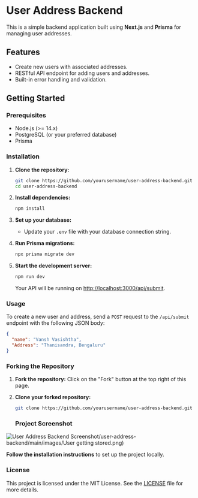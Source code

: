 
# User Address Backend

This is a simple backend application built using **Next.js** and **Prisma** for managing user addresses.

## Features

- Create new users with associated addresses.
- RESTful API endpoint for adding users and addresses.
- Built-in error handling and validation.

## Getting Started

### Prerequisites

- Node.js (>= 14.x)
- PostgreSQL (or your preferred database)
- Prisma

### Installation

1. **Clone the repository:**

   ```bash
   git clone https://github.com/yourusername/user-address-backend.git
   cd user-address-backend
   ```

2. **Install dependencies:**

   ```bash
   npm install
   ```

3. **Set up your database:**

   - Update your `.env` file with your database connection string.

4. **Run Prisma migrations:**

   ```bash
   npx prisma migrate dev
   ```

5. **Start the development server:**

   ```bash
   npm run dev
   ```

   Your API will be running on [http://localhost:3000/api/submit](http://localhost:3000/api/submit).

### Usage

To create a new user and address, send a `POST` request to the `/api/submit` endpoint with the following JSON body:

```json
{
  "name": "Vansh Vasishtha",
  "Address": "Thanisandra, Bengaluru"
}
```

### Forking the Repository

1. **Fork the repository:** Click on the "Fork" button at the top right of this page.
2. **Clone your forked repository:**

   ```bash
   git clone https://github.com/yourusername/user-address-backend.git
   ```

   ### Project Screenshot

![User Address Backend Screenshot](https://github.com/ThatRandomGuy09/Smoke-Trees-Assignment)/user-address-backend/main/images/User getting stored.png)


 **Follow the installation instructions** to set up the project locally.

### License

This project is licensed under the MIT License. See the [LICENSE](LICENSE) file for more details.
